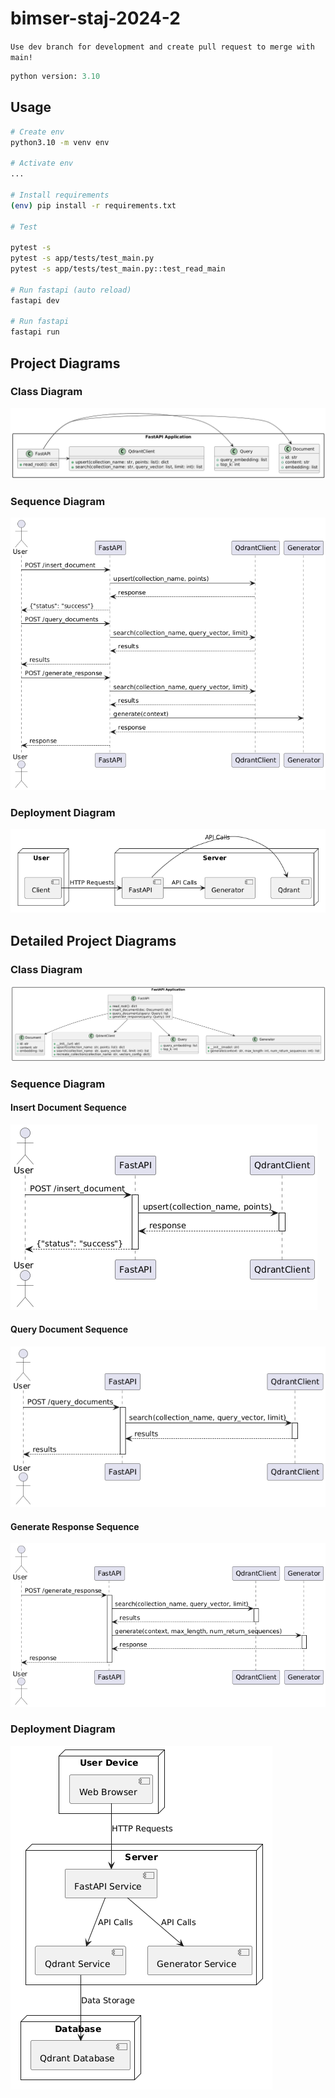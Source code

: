 # bimser-staj-2024-2

```Use dev branch for development and create pull request to merge with main!```

```py
python version: 3.10
```

## Usage
```sh
# Create env
python3.10 -m venv env

# Activate env
...

# Install requirements
(env) pip install -r requirements.txt

# Test

pytest -s
pytest -s app/tests/test_main.py
pytest -s app/tests/test_main.py::test_read_main

# Run fastapi (auto reload)
fastapi dev

# Run fastapi
fastapi run
```

## Project Diagrams

### Class Diagram

![class_diagram](diagrams/class_diagram.png)

### Sequence Diagram

![sequence_diagram](diagrams/sequence_diagram.png)

### Deployment Diagram

![deployment_diagram](diagrams/deployment_diagram.png)

## Detailed Project Diagrams

### Class Diagram

![detailed_class_diagram](diagrams/detailed_class_diagram.png)

### Sequence Diagram

#### Insert Document Sequence

![insert_document_sequence_diagram](diagrams/insert_document_sequence_diagram.png)

#### Query Document Sequence

![query_documents_sequence_diagram](diagrams/query_documents_sequence_diagram.png)

#### Generate Response Sequence

![generate_response_sequence_diagram](diagrams/generate_response_sequence_diagram.png)

### Deployment Diagram

![detailed_deployment_diagram](diagrams/detailed_deployment_diagram.png)